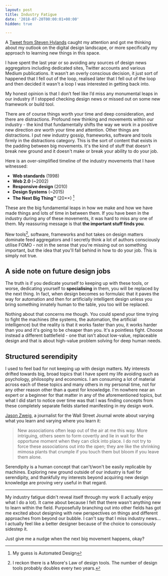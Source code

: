 ```yaml
---
layout: post
title: Industry Fatigue
date: '2018-07-20T00:00:01+00:00'
hidden: true

---
```


A [Tweet from Steven Hylands](https://twitter.com/shylands/status/1019302186554200064) caught my attention and got me thinking about my outlook on the digital design landscape, or more specifically my approach to learning new things in this space.

I have spent the last year or so avoiding any sources of design news aggregators including dedicated sites, Twitter accounts and various Medium publications. It wasn't an overly conscious decision, it just sort of happened that I fell out of the loop, realised later that I fell out of the loop and then decided it wasn't a loop I was interested in getting back into.

My honest opinion is that I don’t feel like I’d miss any monumental leaps in our industry if I stopped checking design news or missed out on some new framework or build tool.

There are of course things worth your time and deep consideration, and there are distractions. Profound new thinking and movements within our industry - the kind that fundamentally shifts the way we work in a positive new direction *are* worth your time and attention. Other things are distractions. I put new industry gossip, frameworks, software and tools firmly in the distractions category. This is the sort of content that exists in the padding between big movements. It's the kind of stuff that doesn't break new ground and it doesn't make or break your ability to do your job.

Here is an over-simplified timeline of the industry movements that I have witnessed:

- <strong>Web standards</strong> (1998)
- <strong>Web 2.0</strong> (~2002)
- <strong>Responsive design</strong> (2010)
- <strong>Design Systems</strong> (~2015)
- <strong>The Next Big Thing&trade;</strong> (20&times;&times;) [^1]

These are the big fundamental leaps in how we make and how we have made things and lots of time in between them. If you have been in the industry during any of these movements, it was hard to miss any one of them. My reassuring message is that **the important stuff finds you**.

New tools[^2], software, frameworks and hot takes on design matters dominate feed aggregators and I secretly think a lot of authors consciously utilise FOMO - not in the sense that you're missing out on something important, but the idea that you'll fall behind in how to do your job. This is simply not true.

## A side note on future design jobs

The truth is if you dedicate yourself to keeping up with these tools, or worse, dedicating yourself to **specialising** in them, you will be replaced by the next thing. In fact, when design becomes so formulaic that it paves the way for automation and then for artificially intelligent design unless you bring something innately human to the table, you too will be replaced.

Nothing about that concerns me though. You could spend your time trying to fight the machines (the systems, the automation, the artificial intelligence) but the reality is that it works faster than you, it works harder than you and it's going to be cheaper than you. It's a pointless fight. Choose instead a different battlefield - one that isn't about low-value, replaceable design and that is about high-value problem solving for deep human needs.

## Structured serendipity

I used to feel bad for not keeping up with design matters. My interests drifted towards big, broad topics that I have spent my life avoiding such as psychology, philosophy and economics. I am consuming a lot of material across each of these topics and many others in my personal time, not for any other reason other than a quest for knowledge. I'm nowhere near an expert or a beginner for that matter in any of the aforementioned topics, but what I did start to notice over time was that I was finding concepts from these completely separate fields started manifesting in my design work.

[Jason Zweig](https://twitter.com/jasonzweigwsj), a journalist for the Wall Street Journal wrote about varying what you learn and varying where you learn it:

> New associations often leap out of the air at me this way. More intriguing, others seem to form covertly and lie in wait for the opportune moment when they can click into place. I do not try to force these associations out into the open; they are like the shrinking mimosa plants that crumple if you touch them but bloom if you leave them alone.

Serendipity is a human concept that can't/won't be easily replicable by machines. Exploring new ground outside of our industry is fuel for serendipity, and thankfully my interests beyond acquiring new design knowledge are proving very useful in that regard.

---

My industry fatigue didn't reveal itself through my work (I actually enjoy what I do a lot). It came about because I felt that there wasn't anything new to learn within the field. Purposefully branching out into other fields has got me excited about designing with new perspectives on things and different approaches from beyond our bubble. I can't say that I miss industry news... I actually feel like a better designer because of the choice to consciously sidestep it.

Just give me a nudge when the next big movement happens, okay?

[^1]: My guess is Automated Design
[^2]: I reckon there is a Moore's Law of design tools. The number of design tools probably doubles every two years.
